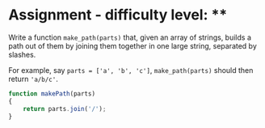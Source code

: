 # Assignment - difficulty level: **

Write a function `make_path(parts)` that, given an array of strings,
builds a path out of them by joining them together in one large string,
separated by slashes.

For example, say `parts = ['a', 'b', 'c']`, `make_path(parts)`
should then return `'a/b/c'`.

```javascript
function makePath(parts)
{
    return parts.join('/');
}
```
